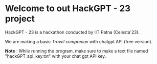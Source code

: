 # Welcome to out HackGPT - 23 project

HackGPT - 23 is a hackathon conducted by IIT Patna (Celesta'23).

We are making a basic *Travel companion* with chatgpt API (free version).

**Note** : While running the program, make sure to make a text file named "hackGPT_api_key.txt" with your chat gpt API key.
